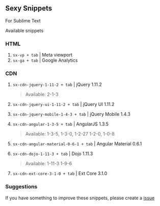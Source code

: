 ## Sexy Snippets

For Sublime Text

Available snippets

### HTML

1. `sx-vp + tab` | Meta viewport
1. `sx-ga + tab` | Google Analytics


### CDN
1. `sx-cdn-jquery-1-11-2 + tab` | jQuery 1.11.2

    > Available: 2-1-3
1. `sx-cdn-jquery-ui-1-11-2 + tab` | jQuery UI 1.11.2
1. `sx-cdn-jquery-mobile-1-4-3 + tab` | jQuery Mobile 1.4.3
1. `sx-cdn-angular-1-3-5 + tab` | AngularJS 1.3.5

    > Available: 1-3-5, 1-3-0, 1-2-27 1-2-0, 1-0-8
1. `sx-cdn-angular-material-0-6-1 + tab` | Angular Material 0.6.1
1. `sx-cdn-dojo-1-11-3 + tab` | Dojo 1.11.3

    > Available: 1-11-3 1-9-6
1. `sx-cdn-ext-core-3-1-0 + tab` | Ext Core 3.1.0

### Suggestions

If you have something to improve these snippets, please create a [issue](https://github.com/felquis/SexySnippets/issues)

